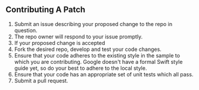 ## Contributing A Patch

1. Submit an issue describing your proposed change to the repo in question.
1. The repo owner will respond to your issue promptly.
1. If your proposed change is accepted
1. Fork the desired repo, develop and test your code changes.
1. Ensure that your code adheres to the existing style in the sample to which
   you are contributing. Google doesn't have a formal Swift style guide yet,
   so do your best to adhere to the local style.
1. Ensure that your code has an appropriate set of unit tests which all pass.
1. Submit a pull request.


